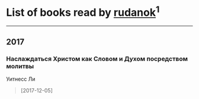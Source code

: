 # List of books read by [rudanok](https://plus.google.com/+АлексейРуданок)<sup>1</sup>
---

## 2017

### Наслаждаться Христом как Словом и Духом посредством молитвы
Уитнесс Ли
> [2017-12-05] 



